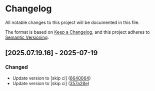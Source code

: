 # Changelog

All notable changes to this project will be documented in this file.

The format is based on [Keep a Changelog](https://keepachangelog.com/en/1.0.0/),
and this project adheres to [Semantic Versioning](https://semver.org/spec/v2.0.0.html).

## [2025.07.19.16] - 2025-07-19

### Changed

* Update version to  [skip ci] ([6640064](https://github.com/N6REJ/mod_bearslivesearch/commit/6640064))
* Update version to  [skip ci] ([357a28e](https://github.com/N6REJ/mod_bearslivesearch/commit/357a28e))

